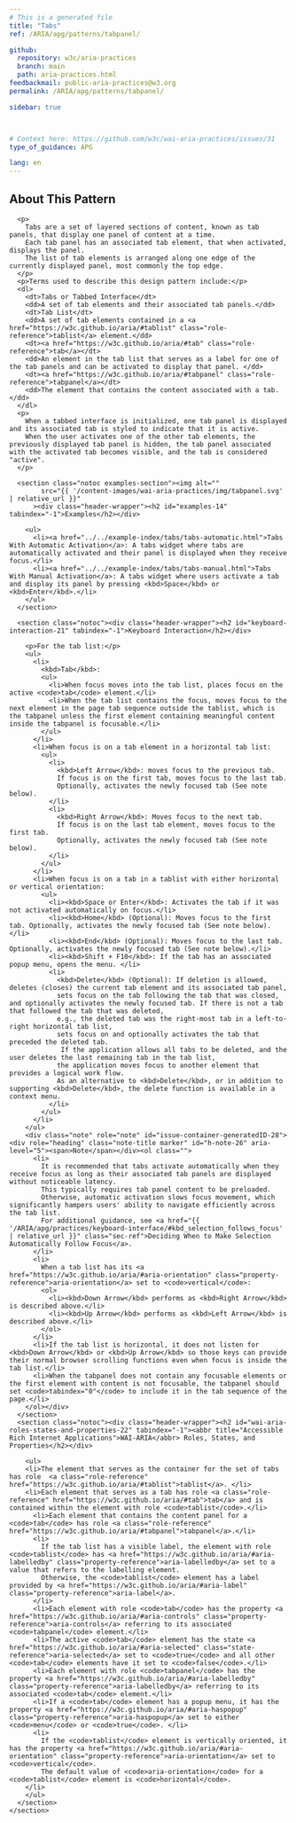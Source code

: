 ```yaml
---
# This is a generated file
title: "Tabs"
ref: /ARIA/apg/patterns/tabpanel/

github:
  repository: w3c/aria-practices
  branch: main
  path: aria-practices.html
feedbackmail: public-aria-practices@w3.org
permalink: /ARIA/apg/patterns/tabpanel/

sidebar: true



# Context here: https://github.com/w3c/wai-aria-practices/issues/31
type_of_guidance: APG

lang: en
---
```



<link 
  rel="stylesheet"
  href="{{ '/content-assets/wai-aria-practices/styles.css' | relative_url }}"
>
<!-- Code highlighting styles -->
<link 
  rel="stylesheet"
  href="{{ '/ARIA/apg/example-index/css/github.css' | relative_url }}"
>

<script>
const addBodyClass = "pattern-page";
const enableSidebar = true;
if (addBodyClass) document.body.classList.add(addBodyClass);
if (enableSidebar) document.body.classList.add('has-sidebar');
</script>
    

<script>
    const parentPage = window.location.pathname.match(
      /\/(patterns|practices|example-index)\//
    )?.[1];
    if (parentPage) {
      const parentHref = 'a[href*="' + parentPage + '"]';
      document.querySelector(parentHref).classList.add('active');
    }
  </script>
<div>
<section class="widget" id="tabpanel"><h2 id="about-this-pattern" tabindex="-1">About This Pattern</h2><div class="header-wrapper"></div>
      
      <p>
        Tabs are a set of layered sections of content, known as tab panels, that display one panel of content at a time.
        Each tab panel has an associated tab element, that when activated, displays the panel.
        The list of tab elements is arranged along one edge of the currently displayed panel, most commonly the top edge.
      </p>
      <p>Terms used to describe this design pattern include:</p>
      <dl>
        <dt>Tabs or Tabbed Interface</dt>
        <dd>A set of tab elements and their associated tab panels.</dd>
        <dt>Tab List</dt>
        <dd>A set of tab elements contained in a <a href="https://w3c.github.io/aria/#tablist" class="role-reference">tablist</a> element.</dd>
        <dt><a href="https://w3c.github.io/aria/#tab" class="role-reference">tab</a></dt>
        <dd>An element in the tab list that serves as a label for one of the tab panels and can be activated to display that panel. </dd>
        <dt><a href="https://w3c.github.io/aria/#tabpanel" class="role-reference">tabpanel</a></dt>
        <dd>The element that contains the content associated with a tab.</dd>
      </dl>
      <p>
        When a tabbed interface is initialized, one tab panel is displayed and its associated tab is styled to indicate that it is active.
        When the user activates one of the other tab elements, the previously displayed tab panel is hidden, the tab panel associated with the activated tab becomes visible, and the tab is considered "active".
      </p>

      <section class="notoc examples-section"><img alt="" 
            src="{{ '/content-images/wai-aria-practices/img/tabpanel.svg' | relative_url }}"
          ><div class="header-wrapper"><h2 id="examples-14" tabindex="-1">Examples</h2></div>
        
        <ul>
          <li><a href="../../example-index/tabs/tabs-automatic.html">Tabs With Automatic Activation</a>: A tabs widget where tabs are automatically activated and their panel is displayed when they receive focus.</li>
          <li><a href="../../example-index/tabs/tabs-manual.html">Tabs With Manual Activation</a>: A tabs widget where users activate a tab and display its panel by pressing <kbd>Space</kbd> or <kbd>Enter</kbd>.</li>
        </ul>
      </section>

      <section class="notoc"><div class="header-wrapper"><h2 id="keyboard-interaction-21" tabindex="-1">Keyboard Interaction</h2></div>
        
        <p>For the tab list:</p>
        <ul>
          <li>
            <kbd>Tab</kbd>:
            <ul>
              <li>When focus moves into the tab list, places focus on the active <code>tab</code> element.</li>
              <li>When the tab list contains the focus, moves focus to the next element in the page tab sequence outside the tablist, which is the tabpanel unless the first element containing meaningful content inside the tabpanel is focusable.</li>
            </ul>
          </li>
          <li>When focus is on a tab element in a horizontal tab list:
            <ul>
              <li>
                <kbd>Left Arrow</kbd>: moves focus to the previous tab.
                If focus is on the first tab, moves focus to the last tab.
                Optionally, activates the newly focused tab (See note below).
              </li>
              <li>
                <kbd>Right Arrow</kbd>: Moves focus to the next tab.
                If focus is on the last tab element, moves focus to the first tab.
                Optionally, activates the newly focused tab (See note below).
              </li>
            </ul>
          </li>
          <li>When focus is on a tab in a tablist with either horizontal or vertical orientation:
            <ul>
              <li><kbd>Space or Enter</kbd>: Activates the tab if it was not activated automatically on focus.</li>
              <li><kbd>Home</kbd> (Optional): Moves focus to the first tab. Optionally, activates the newly focused tab (See note below).</li>
              <li><kbd>End</kbd> (Optional): Moves focus to the last tab. Optionally, activates the newly focused tab (See note below).</li>
              <li><kbd>Shift + F10</kbd>: If the tab has an associated popup menu, opens the menu. </li>
              <li>
                <kbd>Delete</kbd> (Optional): If deletion is allowed, deletes (closes) the current tab element and its associated tab panel,
                sets focus on the tab following the tab that was closed, and optionally activates the newly focused tab. If there is not a tab that followed the tab that was deleted,
                e.g., the deleted tab was the right-most tab in a left-to-right horizontal tab list,
                sets focus on and optionally activates the tab that preceded the deleted tab.
                 If the application allows all tabs to be deleted, and the user deletes the last remaining tab in the tab list,
                the application moves focus to another element that provides a logical work flow.
                As an alternative to <kbd>Delete</kbd>, or in addition to supporting <kbd>Delete</kbd>, the delete function is available in a context menu.
              </li>
            </ul>
          </li>
        </ul>
        <div class="note" role="note" id="issue-container-generatedID-28"><div role="heading" class="note-title marker" id="h-note-26" aria-level="5"><span>Note</span></div><ol class="">
          <li>
            It is recommended that tabs activate automatically when they receive focus as long as their associated tab panels are displayed without noticeable latency.
            This typically requires tab panel content to be preloaded.
            Otherwise, automatic activation slows focus movement, which significantly hampers users' ability to navigate efficiently across the tab list.
            For additional guidance, see <a href="{{ '/ARIA/apg/practices/keyboard-interface/#kbd_selection_follows_focus' | relative_url }}" class="sec-ref">Deciding When to Make Selection Automatically Follow Focus</a>.
          </li>
          <li>
            When a tab list has its <a href="https://w3c.github.io/aria/#aria-orientation" class="property-reference">aria-orientation</a> set to <code>vertical</code>:
            <ol>
              <li><kbd>Down Arrow</kbd> performs as <kbd>Right Arrow</kbd> is described above.</li>
              <li><kbd>Up Arrow</kbd> performs as <kbd>Left Arrow</kbd> is described above.</li>
            </ol>
          </li>
          <li>If the tab list is horizontal, it does not listen for <kbd>Down Arrow</kbd> or <kbd>Up Arrow</kbd> so those keys can provide their normal browser scrolling functions even when focus is inside the tab list.</li>
          <li>When the tabpanel does not contain any focusable elements or the first element with content is not focusable, the tabpanel should set <code>tabindex="0"</code> to include it in the tab sequence of the page.</li>
        </ol></div>
      </section>
      <section class="notoc"><div class="header-wrapper"><h2 id="wai-aria-roles-states-and-properties-22" tabindex="-1"><abbr title="Accessible Rich Internet Applications">WAI-ARIA</abbr> Roles, States, and Properties</h2></div>
        
        <ul>
        <li>The element that serves as the container for the set of tabs has role  <a class="role-reference" href="https://w3c.github.io/aria/#tablist">tablist</a>. </li>
        <li>Each element that serves as a tab has role <a class="role-reference" href="https://w3c.github.io/aria/#tab">tab</a> and is contained within the element with role <code>tablist</code>.</li>
          <li>Each element that contains the content panel for a <code>tab</code> has role <a class="role-reference" href="https://w3c.github.io/aria/#tabpanel">tabpanel</a>.</li>
          <li>
            If the tab list has a visible label, the element with role <code>tablist</code> has <a href="https://w3c.github.io/aria/#aria-labelledby" class="property-reference">aria-labelledby</a> set to a value that refers to the labelling element.
            Otherwise, the <code>tablist</code> element has a label provided by <a href="https://w3c.github.io/aria/#aria-label" class="property-reference">aria-label</a>.
          </li>
          <li>Each element with role <code>tab</code> has the property <a href="https://w3c.github.io/aria/#aria-controls" class="property-reference">aria-controls</a> referring to its associated <code>tabpanel</code> element.</li>
          <li>The active <code>tab</code> element has the state <a href="https://w3c.github.io/aria/#aria-selected" class="state-reference">aria-selected</a> set to <code>true</code> and all other <code>tab</code> elements have it set to <code>false</code>.</li>
          <li>Each element with role <code>tabpanel</code> has the property <a href="https://w3c.github.io/aria/#aria-labelledby" class="property-reference">aria-labelledby</a> referring to its associated <code>tab</code> element.</li>
          <li>If a <code>tab</code> element has a popup menu, it has the property <a href="https://w3c.github.io/aria/#aria-haspopup" class="property-reference">aria-haspopup</a> set to either <code>menu</code> or <code>true</code>. </li>
          <li>
            If the <code>tablist</code> element is vertically oriented, it has the property <a href="https://w3c.github.io/aria/#aria-orientation" class="property-reference">aria-orientation</a> set to <code>vertical</code>.
            The default value of <code>aria-orientation</code> for a <code>tablist</code> element is <code>horizontal</code>.
        </li>
        </ul>
      </section>
    </section>
</div>
<script 
  src="{{ '/ARIA/apg/example-index/js/skipto.js' | relative_url }}"
></script>
